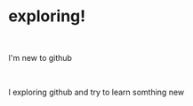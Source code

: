 # exploring!
<br>
<p>I'm new to github</p>
<br>
<p>I exploring github and try to learn somthing new</p>


